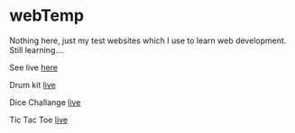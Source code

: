 # webTemp

Nothing here, just my test websites which I use to learn web development.
Still learning....

See live [here](https://manish-xyz.github.io)

Drum kit [live](https://manish-xyz.github.io/Drum%20Kit/index.html)

Dice Challange [live](https://manish-xyz.github.io/Dicee%20Challenge/index.html)

Tic Tac Toe [live](https://manish-xyz.github.io/TicTacToe/index.html)



